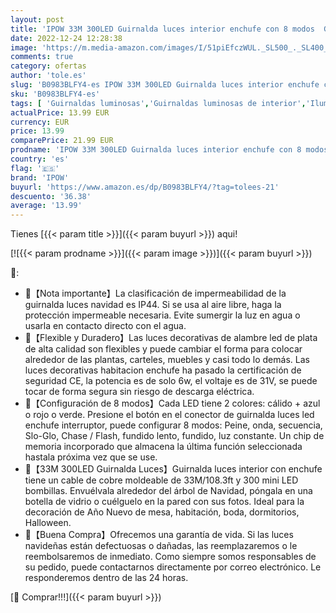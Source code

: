 ```yaml
---
layout: post
title: 'IPOW 33M 300LED Guirnalda luces interior enchufe con 8 modos  Guirnalda luces led decoracion para fiestas  bodas  jardines  árboles  habitaciones  navidad  Multicolor'
date: 2022-12-24 12:28:38
image: 'https://m.media-amazon.com/images/I/51piEfczWUL._SL500_._SL400_.jpg'
comments: true
category: ofertas
author: 'tole.es'
slug: 'B0983BLFY4-es IPOW 33M 300LED Guirnalda luces interior enchufe con 8...'
sku: 'B0983BLFY4-es'
tags: [ 'Guirnaldas luminosas','Guirnaldas luminosas de interior','Iluminación','ipow','navidad','🇪🇸', ]
actualPrice: 13.99 EUR
currency: EUR
price: 13.99
comparePrice: 21.99 EUR
prodname: 'IPOW 33M 300LED Guirnalda luces interior enchufe con 8 modos  Guirnalda luces led decoracion para fiestas  bodas  jardines  árboles  habitaciones  navidad  Multicolor'
country: 'es'
flag: '🇪🇸'
brand: 'IPOW'
buyurl: 'https://www.amazon.es/dp/B0983BLFY4/?tag=tolees-21'
descuento: '36.38'
average: '13.99'
---
```


Tienes [{{< param title >}}]({{< param buyurl >}}) aqui!

[![{{< param prodname >}}]({{< param image >}})]({{< param buyurl >}})

🔎:

- 🎇【Nota importante】La clasificación de impermeabilidad de la guirnalda luces navidad es IP44. Si se usa al aire libre, haga la protección impermeable necesaria. Evite sumergir la luz en agua o usarla en contacto directo con el agua.
- 🎇【Flexible y Duradero】Las luces decorativas de alambre led de plata de alta calidad son flexibles y puede cambiar el forma para colocar alrededor de las plantas, carteles, muebles y casi todo lo demás. Las luces decorativas habitacion enchufe ha pasado la certificación de seguridad CE, la potencia es de solo 6w, el voltaje es de 31V, se puede tocar de forma segura sin riesgo de descarga eléctrica.
- 🎇【Configuración de 8 modos】Cada LED tiene 2 colores: cálido + azul o rojo o verde. Presione el botón en el conector de guirnalda luces led enchufe interruptor, puede configurar 8 modos: Peine, onda, secuencia, Slo-Glo, Chase / Flash, fundido lento, fundido, luz constante. Un chip de memoria incorporado que almacena la última función seleccionada hastala próxima vez que se use.
- 🎇【33M 300LED Guirnalda Luces】Guirnalda luces interior con enchufe tiene un cable de cobre moldeable de 33M/108.3ft y 300 mini LED bombillas. Envuélvala alrededor del árbol de Navidad, póngala en una botella de vidrio o cuélguelo en la pared con sus fotos. Ideal para la decoración de Año Nuevo de mesa, habitación, boda, dormitorios, Halloween.
- 🎇【Buena Compra】Ofrecemos una garantía de vida. Si las luces navideñas están defectuosas o dañadas, las reemplazaremos o le reembolsaremos de inmediato. Como siempre somos responsables de su pedido, puede contactarnos directamente por correo electrónico. Le responderemos dentro de las 24 horas.

[🛒 Comprar!!!]({{< param buyurl >}})
